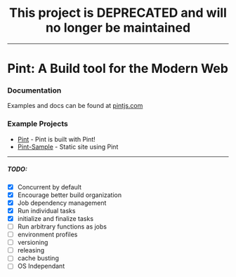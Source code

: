 <h1 align="center">This project is DEPRECATED and will no longer be maintained</h1>

---

# Pint: A Build tool for the Modern Web

### Documentation

Examples and docs can be found at [pintjs.com](http://www.pintjs.com/)

### Example Projects
* [Pint](https://github.com/baer/pint) - Pint is built with Pint!
* [Pint-Sample](https://github.com/baer/pint-sample) - Static site using Pint

---

##### TODO:
- [x] Concurrent by default
- [x] Encourage better build organization
- [x] Job dependency management
- [x] Run individual tasks
- [x] initialize and finalize tasks
- [ ] Run arbitrary functions as jobs
- [ ] environment profiles
- [ ] versioning
- [ ] releasing
- [ ] cache busting
- [ ] OS Independant
